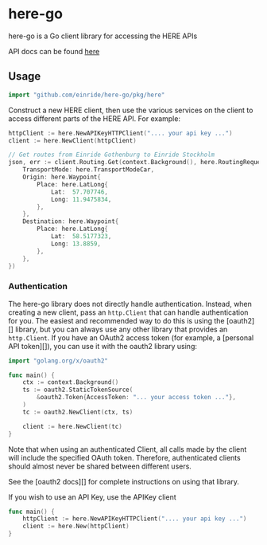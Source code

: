 # here-go

here-go is a Go client library for accessing the HERE APIs

API docs can be found [here](https://developer.here.com/documentation/)

## Usage

```go
import "github.com/einride/here-go/pkg/here"
```

Construct a new HERE client, then use the various services on the client to
access different parts of the HERE API. For example:

```go
httpClient := here.NewAPIKeyHTTPClient(".... your api key ...")
client := here.NewClient(httpClient)

// Get routes from Einride Gothenburg to Einride Stockholm
json, err := client.Routing.Get(context.Background(), here.RoutingRequest{
    TransportMode: here.TransportModeCar,
    Origin: here.Waypoint{
        Place: here.LatLong{
            Lat:  57.707746,
            Long: 11.9475834,
        },
    },
    Destination: here.Waypoint{
        Place: here.LatLong{
            Lat:  58.5177323,
            Long: 13.8859,
        },
    },
})
```

### Authentication

The here-go library does not directly handle authentication. Instead, when
creating a new client, pass an `http.Client` that can handle authentication for
you. The easiest and recommended way to do this is using the [oauth2][]
library, but you can always use any other library that provides an
`http.Client`. If you have an OAuth2 access token (for example, a [personal
API token][]), you can use it with the oauth2 library using:

```go
import "golang.org/x/oauth2"

func main() {
	ctx := context.Background()
	ts := oauth2.StaticTokenSource(
		&oauth2.Token{AccessToken: "... your access token ..."},
	)
	tc := oauth2.NewClient(ctx, ts)

	client := here.NewClient(tc)
}
```

Note that when using an authenticated Client, all calls made by the client will
include the specified OAuth token. Therefore, authenticated clients should
almost never be shared between different users.

See the [oauth2 docs][] for complete instructions on using that library.

If you wish to use an API Key, use the APIKey client

```go
func main() {
	httpClient := here.NewAPIKeyHTTPClient(".... your api key ...")
	client := here.New(httpClient)
}
```
